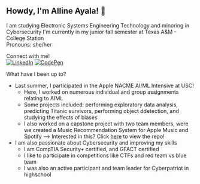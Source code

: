 ## Howdy, I'm Alline Ayala! 👋
I am studying Electronic Systems Engineering Technology and minoring in Cybersecurity
I'm currently in my junior fall semester at Texas A&M - College Station \
Pronouns: she/her

Connect with me! \
[![LinkedIn](https://img.shields.io/badge/LinkedIn-Profile-blue)]([https://www.linkedin.com/in/your-profile/](https://www.linkedin.com/in/alline-ayala/))
[![CodePen](https://img.shields.io/badge/CodePen-Profile-white?logo=codepen)]([https://codepen.io/your-profile](https://codepen.io/Beevee)) 

What have I been up to?
- Last summer, I participated in the Apple NACME AI/ML Intensive at USC!
    - Here, I worked on numerous individual and group assignments relating to AIML
    - Some projects included: performing exploratory data analysis, predicting Titanic survivors, performing object ddetection, and studying the effects of biases
    - I also worked on a capstone project with two team members, were we created a Music Recommendation System for Apple Music and Spotify
        --> Interested in this? Click [here](https://github.com/NACME-AIML-2024/final-project-recsetters) to view the repo!
- I am also passionate about Cybersecurity and improving my skills
    - I am CompTIA Security+ certified, and GFACT certified
    - I like to participate in competitions like CTFs and red team vs blue team
    - I was also an active participant and team leader for Cyberpatriot in highschool
